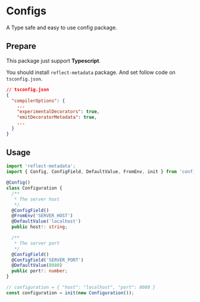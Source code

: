 # Configs

A Type safe and easy to use config package.

## Prepare

This package just support **Typescript**.

You should install `reflect-metadata` package. And set follow code on `tsconfig.json`.

```json
// tsconfig.json
{
  "compilerOptions": {
    ...
    "experimentalDecorators": true,
    "emitDecoratorMetadata": true,
    ...
  }
}
```

## Usage

```ts
import 'reflect-metadata';
import { Config, ConfigField, DefaultValue, FromEnv, init } from 'configs';

@Config()
class Configuration {
  /**
   * The server host
   */
  @ConfigField()
  @FromEnv('SERVER_HOST')
  @DefaultValue('localhost')
  public host!: string;

  /**
   * The server port
   */
  @ConfigField()
  @ConfigField('SERVER_PORT')
  @DefaultValue(8080)
  public port!: number;
}

// configuration = { "host": "localhost", "port": 8080 }
const configuration = init(new Configuration());
```
